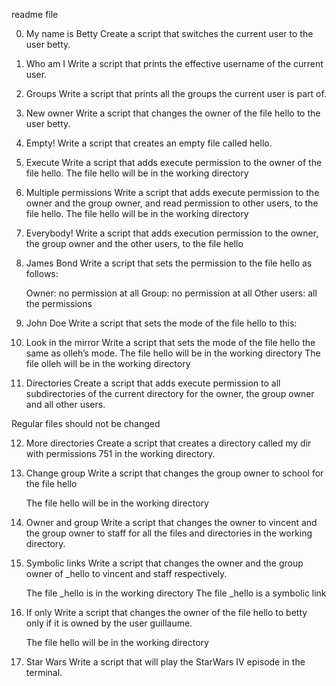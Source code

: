 readme file 

0. My name is Betty 
Create a script that switches the current user to the user betty.

1. Who am I 
Write a script that prints the effective username of the current user.

2. Groups 
Write a script that prints all the groups the current user is part of.

3. New owner 
Write a script that changes the owner of the file hello to the user betty.

4. Empty! 
Write a script that creates an empty file called hello.

5. Execute 
Write a script that adds execute permission to the owner of the file hello.
The file hello will be in the working directory

6. Multiple permissions 
Write a script that adds execute permission to the owner and the group owner, and read permission to other users, to the file hello.
The file hello will be in the working directory

7. Everybody! 
Write a script that adds execution permission to the owner, the group owner and the other users, to the file hello

8. James Bond 
Write a script that sets the permission to the file hello as follows:

    Owner: no permission at all
    Group: no permission at all
    Other users: all the permissions

9. John Doe 
Write a script that sets the mode of the file hello to this:

10. Look in the mirror 
Write a script that sets the mode of the file hello the same as olleh’s mode.
    The file hello will be in the working directory
    The file olleh will be in the working directory

11. Directories 
Create a script that adds execute permission to all subdirectories of the current directory for the owner, the group owner and all other users.

Regular files should not be changed

12. More directories 
Create a script that creates a directory called my dir with permissions 751 in the working directory.

13. Change group
Write a script that changes the group owner to school for the file hello

    The file hello will be in the working directory

14. Owner and group 
Write a script that changes the owner to vincent and the group owner to staff for all the files and directories in the working directory.

15. Symbolic links 
Write a script that changes the owner and the group owner of _hello to vincent and staff respectively.

    The file _hello is in the working directory
    The file _hello is a symbolic link

16. If only 
Write a script that changes the owner of the file hello to betty only if it is owned by the user guillaume.

    The file hello will be in the working directory

17. Star Wars 
Write a script that will play the StarWars IV episode in the terminal.
